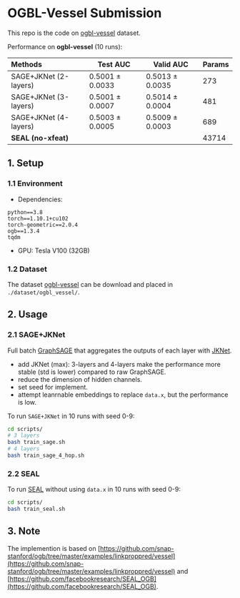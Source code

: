 
# OGBL-Vessel Submission

This repo is the code on [ogbl-vessel](https://ogb.stanford.edu/docs/linkprop/#ogbl-vessel) dataset.

Performance on **ogbl-vessel** (10 runs):

| Methods   |  Test AUC  | Valid AUC  |  Params |
|  :----  | ---- | ---- | ---- |
| SAGE+JKNet (2-layers) |  0.5001 ± 0.0033  | 0.5013 ± 0.0035  | 273 |
| SAGE+JKNet (3-layers) |  0.5001 ± 0.0007 |  0.5014 ± 0.0004  | 481 |
| SAGE+JKNet (4-layers) |  0.5003 ± 0.0005 |  0.5009 ± 0.0003  | 689 |
| **SEAL (no-xfeat)** |   |    | 43714 | 

<!-- 86594 -->

<!-- `TGN-no-mem` achieves top-2 performance on DGraphFin until August, 2022. ([DGraph-Fin Leaderboard](https://dgraph.xinye.com/leaderboards/dgraphfin)) -->


## 1. Setup 

### 1.1 Environment

- Dependencies: 
```{bash}
python==3.8
torch==1.10.1+cu102
torch-geometric==2.0.4
ogb==1.3.4
tqdm
```
- GPU: Tesla V100 (32GB)

### 1.2 Dataset

The dataset [ogbl-vessel](https://ogb.stanford.edu/docs/linkprop/#ogbl-vessel) can be download and placed in `./dataset/ogbl_vessel/`.

## 2. Usage

### 2.1 SAGE+JKNet

Full batch [GraphSAGE](https://proceedings.neurips.cc/paper/2017/file/5dd9db5e033da9c6fb5ba83c7a7ebea9-Paper.pdf) that aggregates the outputs of each layer with [JKNet](http://proceedings.mlr.press/v80/xu18c/xu18c.pdf). 
- add JKNet (max): 3-layers and 4-layers make the performance more stable (std is lower) compared to raw GraphSAGE.
- reduce the dimension of hidden channels.
- set seed for implement.
- attempt leanrnable embeddings to replace `data.x`, but the performance is low.
<!-- - modify some other hyper-parameters, such as lr. -->

To run `SAGE+JKNet` in 10 runs with seed 0-9: 

```bash
cd scripts/
# 3 layers
bash train_sage.sh
# 4 layers
bash train_sage_4_hop.sh
```

### 2.2 SEAL

To run [SEAL](https://arxiv.org/pdf/2010.16103.pdf) without using `data.x` in 10 runs with seed 0-9: 

```bash
cd scripts/
bash train_seal.sh
```

## 3. Note
The implemention is based on [https://github.com/snap-stanford/ogb/tree/master/examples/linkproppred/vessel](https://github.com/snap-stanford/ogb/tree/master/examples/linkproppred/vessel) and [https://github.com/facebookresearch/SEAL_OGB](https://github.com/facebookresearch/SEAL_OGB).